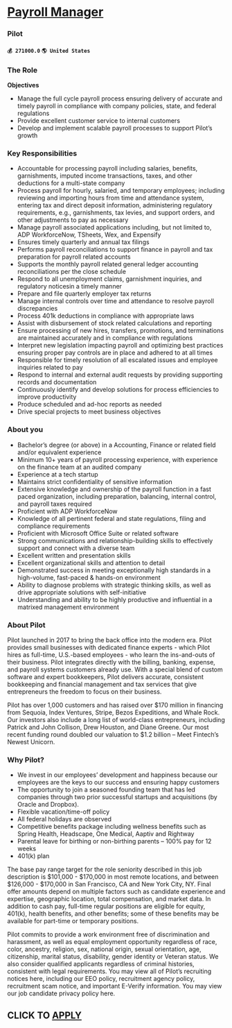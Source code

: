 # [Payroll Manager](https://www.remotewlb.com/apply/payroll-manager-81494)  
### Pilot  
#### `💰 271000.0` `🌎 United States`  

### The Role

 **Objectives**

  * Manage the full cycle payroll process ensuring delivery of accurate and timely payroll in compliance with company policies, state, and federal regulations
  * Provide excellent customer service to internal customers 
  * Develop and implement scalable payroll processes to support Pilot’s growth

### Key Responsibilities

  * Accountable for processing payroll including salaries, benefits, garnishments, imputed income transactions, taxes, and other deductions for a multi-state company
  * Process payroll for hourly, salaried, and temporary employees; including reviewing and importing hours from time and attendance system, entering tax and direct deposit information, administering regulatory requirements, e.g., garnishments, tax levies, and support orders, and other adjustments to pay as necessary
  * Manage payroll associated applications including, but not limited to, ADP WorkforceNow, TSheets, Wex, and Expensify
  * Ensures timely quarterly and annual tax filings
  * Performs payroll reconciliations to support finance in payroll and tax preparation for payroll related accounts
  * Supports the monthly payroll related general ledger accounting reconciliations per the close schedule
  * Respond to all unemployment claims, garnishment inquiries, and regulatory noticesin a timely manner
  * Prepare and file quarterly employer tax returns
  * Manage internal controls over time and attendance to resolve payroll discrepancies
  * Process 401k deductions in compliance with appropriate laws
  * Assist with disbursement of stock related calculations and reporting
  * Ensure processing of new hires, transfers, promotions, and terminations are maintained accurately and in compliance with regulations
  * Interpret new legislation impacting payroll and optimizing best practices ensuring proper pay controls are in place and adhered to at all times
  * Responsible for timely resolution of all escalated issues and employee inquiries related to pay
  * Respond to internal and external audit requests by providing supporting records and documentation 
  * Continuously identify and develop solutions for process efficiencies to improve productivity
  * Produce scheduled and ad-hoc reports as needed
  * Drive special projects to meet business objectives

### About you

  * Bachelor’s degree (or above) in a Accounting, Finance or related field and/or equivalent experience
  * Minimum 10+ years of payroll processing experience, with experience on the finance team at an audited company
  * Experience at a tech startup 
  * Maintains strict confidentiality of sensitive information
  * Extensive knowledge and ownership of the payroll function in a fast paced organization, including preparation, balancing, internal control, and payroll taxes required
  * Proficient with ADP WorkforceNow
  * Knowledge of all pertinent federal and state regulations, filing and compliance requirements
  * Proficient with Microsoft Office Suite or related software 
  * Strong communications and relationship-building skills to effectively support and connect with a diverse team
  * Excellent written and presentation skills
  * Excellent organizational skills and attention to detail
  * Demonstrated success in meeting exceptionally high standards in a high-volume, fast-paced & hands-on environment
  * Ability to diagnose problems with strategic thinking skills, as well as drive appropriate solutions with self-initiative
  * Understanding and ability to be highly productive and influential in a matrixed management environment

### About Pilot

Pilot launched in 2017 to bring the back office into the modern era. Pilot provides small businesses with dedicated finance experts - which Pilot hires as full-time, U.S.-based employees - who learn the ins-and-outs of their business. Pilot integrates directly with the billing, banking, expense, and payroll systems customers already use. With a special blend of custom software and expert bookkeepers, Pilot delivers accurate, consistent bookkeeping and financial management and tax services that give entrepreneurs the freedom to focus on their business.  
  
Pilot has over 1,000 customers and has raised over $170 million in financing from Sequoia, Index Ventures, Stripe, Bezos Expeditions, and Whale Rock. Our investors also include a long list of world-class entrepreneurs, including Patrick and John Collison, Drew Houston, and Diane Greene. Our most recent funding round doubled our valuation to $1.2 billion – Meet Fintech’s Newest Unicorn.

### Why Pilot?

  * We invest in our employees’ development and happiness because our employees are the keys to our success and ensuring happy customers
  * The opportunity to join a seasoned founding team that has led companies through two prior successful startups and acquisitions (by Oracle and Dropbox).
  * Flexible vacation/time-off policy
  * All federal holidays are observed
  * Competitive benefits package including wellness benefits such as Spring Health, Headscape, One Medical, Aaptiv and Rightway
  * Parental leave for birthing or non-birthing parents – 100% pay for 12 weeks
  * 401(k) plan

The base pay range target for the role seniority described in this job description is $101,000 - $170,000 in most remote locations, and between $126,000 - $170,000 in San Francisco, CA and New York City, NY. Final offer amounts depend on multiple factors such as candidate experience and expertise, geographic location, total compensation, and market data. In addition to cash pay, full-time regular positions are eligible for equity, 401(k), health benefits, and other benefits; some of these benefits may be available for part-time or temporary positions.

Pilot commits to provide a work environment free of discrimination and harassment, as well as equal employment opportunity regardless of race, color, ancestry, religion, sex, national origin, sexual orientation, age, citizenship, marital status, disability, gender identity or Veteran status. We also consider qualified applicants regardless of criminal histories, consistent with legal requirements. You may view all of Pilot’s recruiting notices here, including our EEO policy, recruitment agency policy, recruitment scam notice, and important E-Verify information. You may view our job candidate privacy policy here.

  
## CLICK TO [APPLY](https://www.remotewlb.com/apply/payroll-manager-81494)

